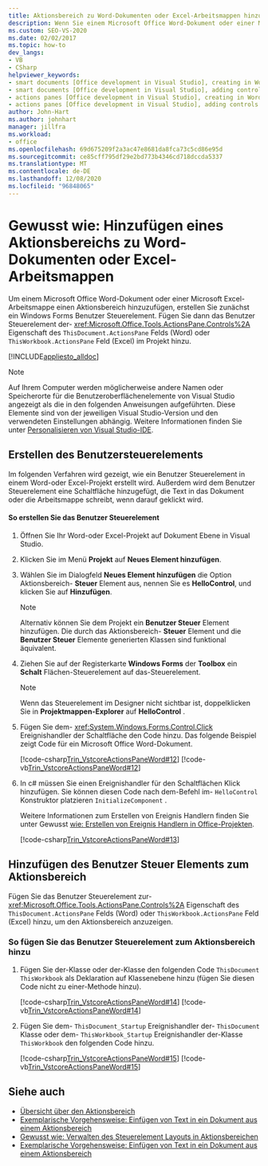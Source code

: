 ```yaml
---
title: Aktionsbereich zu Word-Dokumenten oder Excel-Arbeitsmappen hinzufügen
description: Wenn Sie einem Microsoft Office Word-Dokument oder einer Microsoft Excel-Arbeitsmappe einen Aktionsbereich hinzufügen möchten, sollten Sie zunächst ein Windows Forms Benutzer Steuerelement erstellen.
ms.custom: SEO-VS-2020
ms.date: 02/02/2017
ms.topic: how-to
dev_langs:
- VB
- CSharp
helpviewer_keywords:
- smart documents [Office development in Visual Studio], creating in Word
- smart documents [Office development in Visual Studio], adding controls
- actions panes [Office development in Visual Studio], creating in Word
- actions panes [Office development in Visual Studio], adding controls
author: John-Hart
ms.author: johnhart
manager: jillfra
ms.workload:
- office
ms.openlocfilehash: 69d675209f2a3ac47e8681da8fca73c5cd86e95d
ms.sourcegitcommit: ce85cff795df29e2bd773b4346cd718dccda5337
ms.translationtype: MT
ms.contentlocale: de-DE
ms.lasthandoff: 12/08/2020
ms.locfileid: "96848065"
---
```

# <a name="how-to-add-an-actions-pane-to-word-documents-or-excel-workbooks"></a>Gewusst wie: Hinzufügen eines Aktionsbereichs zu Word-Dokumenten oder Excel-Arbeitsmappen
  Um einem Microsoft Office Word-Dokument oder einer Microsoft Excel-Arbeitsmappe einen Aktionsbereich hinzuzufügen, erstellen Sie zunächst ein Windows Forms Benutzer Steuerelement. Fügen Sie dann das Benutzer Steuerelement der- <xref:Microsoft.Office.Tools.ActionsPane.Controls%2A> Eigenschaft des `ThisDocument.ActionsPane` Felds (Word) oder `ThisWorkbook.ActionsPane` Feld (Excel) im Projekt hinzu.

 [!INCLUDE[appliesto_alldoc](../vsto/includes/appliesto-alldoc-md.md)]

> [!NOTE]
> Auf Ihrem Computer werden möglicherweise andere Namen oder Speicherorte für die Benutzeroberflächenelemente von Visual Studio angezeigt als die in den folgenden Anweisungen aufgeführten. Diese Elemente sind von der jeweiligen Visual Studio-Version und den verwendeten Einstellungen abhängig. Weitere Informationen finden Sie unter [Personalisieren von Visual Studio-IDE](../ide/personalizing-the-visual-studio-ide.md).

## <a name="creating-the-user-control"></a>Erstellen des Benutzersteuerelements
 Im folgenden Verfahren wird gezeigt, wie ein Benutzer Steuerelement in einem Word-oder Excel-Projekt erstellt wird. Außerdem wird dem Benutzer Steuerelement eine Schaltfläche hinzugefügt, die Text in das Dokument oder die Arbeitsmappe schreibt, wenn darauf geklickt wird.

#### <a name="to-create-the-user-control"></a>So erstellen Sie das Benutzer Steuerelement

1. Öffnen Sie Ihr Word-oder Excel-Projekt auf Dokument Ebene in Visual Studio.

2. Klicken Sie im Menü **Projekt** auf **Neues Element hinzufügen**.

3. Wählen Sie im Dialogfeld **Neues Element hinzufügen** die Option Aktionsbereich- **Steuer** Element aus, nennen Sie es **HelloControl**, und klicken Sie auf **Hinzufügen**.

    > [!NOTE]
    > Alternativ können Sie dem Projekt ein **Benutzer Steuer** Element hinzufügen. Die durch das Aktionsbereich- **Steuer** Element und die **Benutzer Steuer** Elemente generierten Klassen sind funktional äquivalent.

4. Ziehen Sie auf der Registerkarte **Windows Forms** der **Toolbox** ein **Schalt** Flächen-Steuerelement auf das-Steuerelement.

    > [!NOTE]
    > Wenn das Steuerelement im Designer nicht sichtbar ist, doppelklicken Sie in **Projektmappen-Explorer** auf **HelloControl** .

5. Fügen Sie dem- <xref:System.Windows.Forms.Control.Click> Ereignishandler der Schaltfläche den Code hinzu. Das folgende Beispiel zeigt Code für ein Microsoft Office Word-Dokument.

     [!code-csharp[Trin_VstcoreActionsPaneWord#12](../vsto/codesnippet/CSharp/Trin_VstcoreActionsPaneWordCS/HelloControl.cs#12)]
     [!code-vb[Trin_VstcoreActionsPaneWord#12](../vsto/codesnippet/VisualBasic/Trin_VstcoreActionsPaneWordVB/HelloControl.vb#12)]

6. In c# müssen Sie einen Ereignishandler für den Schaltflächen Klick hinzufügen. Sie können diesen Code nach dem-Befehl im- `HelloControl` Konstruktor platzieren `InitializeComponent` .

     Weitere Informationen zum Erstellen von Ereignis Handlern finden Sie unter Gewusst [wie: Erstellen von Ereignis Handlern in Office-Projekten](../vsto/how-to-create-event-handlers-in-office-projects.md).

     [!code-csharp[Trin_VstcoreActionsPaneWord#13](../vsto/codesnippet/CSharp/Trin_VstcoreActionsPaneWordCS/HelloControl.cs#13)]

## <a name="add-the-user-control-to-the-actions-pane"></a>Hinzufügen des Benutzer Steuer Elements zum Aktionsbereich
 Fügen Sie das Benutzer Steuerelement zur- <xref:Microsoft.Office.Tools.ActionsPane.Controls%2A> Eigenschaft des `ThisDocument.ActionsPane` Felds (Word) oder `ThisWorkbook.ActionsPane` Feld (Excel) hinzu, um den Aktionsbereich anzuzeigen.

### <a name="to-add-the-user-control-to-the-actions-pane"></a>So fügen Sie das Benutzer Steuerelement zum Aktionsbereich hinzu

1. Fügen Sie der-Klasse oder der-Klasse den folgenden Code `ThisDocument` `ThisWorkbook` als Deklaration auf Klassenebene hinzu (fügen Sie diesen Code nicht zu einer-Methode hinzu).

     [!code-csharp[Trin_VstcoreActionsPaneWord#14](../vsto/codesnippet/CSharp/Trin_VstcoreActionsPaneWordCS/ThisDocument.cs#14)]
     [!code-vb[Trin_VstcoreActionsPaneWord#14](../vsto/codesnippet/VisualBasic/Trin_VstcoreActionsPaneWordVB/ThisDocument.vb#14)]

2. Fügen Sie dem- `ThisDocument_Startup` Ereignishandler der- `ThisDocument` Klasse oder dem- `ThisWorkbook_Startup` Ereignishandler der-Klasse `ThisWorkbook` den folgenden Code hinzu.

     [!code-csharp[Trin_VstcoreActionsPaneWord#15](../vsto/codesnippet/CSharp/Trin_VstcoreActionsPaneWordCS/ThisDocument.cs#15)]
     [!code-vb[Trin_VstcoreActionsPaneWord#15](../vsto/codesnippet/VisualBasic/Trin_VstcoreActionsPaneWordVB/ThisDocument.vb#15)]

## <a name="see-also"></a>Siehe auch
- [Übersicht über den Aktionsbereich](../vsto/actions-pane-overview.md)
- [Exemplarische Vorgehensweise: Einfügen von Text in ein Dokument aus einem Aktionsbereich](../vsto/walkthrough-inserting-text-into-a-document-from-an-actions-pane.md)
- [Gewusst wie: Verwalten des Steuerelement Layouts in Aktionsbereichen](../vsto/how-to-manage-control-layout-on-actions-panes.md)
- [Exemplarische Vorgehensweise: Einfügen von Text in ein Dokument aus einem Aktionsbereich](../vsto/walkthrough-inserting-text-into-a-document-from-an-actions-pane.md)
